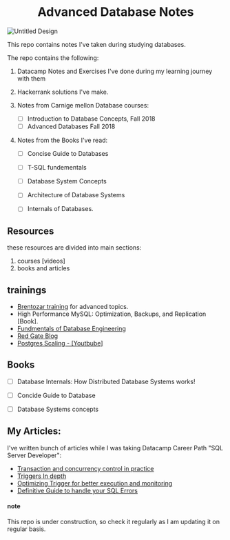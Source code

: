 <h1 align="center">Advanced Database Notes</h1>

![Untitled Design](https://user-images.githubusercontent.com/42917814/209810128-4d37e43b-a33d-4394-928c-38879c2f3b22.png)

This repo contains notes I've taken during studying databases.

The repo contains the following:

1. Datacamp Notes and Exercises I've done during my learning journey with them

2. Hackerrank solutions I've make.

3. Notes from Carnige mellon Database courses:
    - [ ] Introduction to Database Concepts, Fall 2018
    - [ ] Advanced Databases Fall 2018
4. Notes from the Books I've read:
    - [ ] Concise Guide to Databases
    - [ ] T-SQL fundementals
    - [ ] Database System Concepts
    - [ ] Architecture of Database Systems
    - [ ] Internals of Databases.


## Resources
these resources are divided into main sections:
1. courses [videos]
2. books and articles

trainings
-------
- [Brentozar training](https://training.brentozar.com/courses) for advanced topics.
- High Performance MySQL: Optimization, Backups, and Replication [Book].
- [Fundmentals of Database Engineering](https://www.udemy.com/course/database-engines-crash-course/)
- <a href="https://www.red-gate.com/blog/database-development">Red Gate Blog</a>
- <a href="https://www.youtube.com/c/ScalingPostgres/videos">Postgres Scaling - [Youtbube] </a>

Books
-------
- [ ] Database Internals: How Distributed Database Systems works!
- [ ] Concide Guide to Database
- [ ] Database Systems concepts


## My Articles:
I've written bunch of articles while I was taking Datacamp Career Path "SQL Server Developer":
- <a href="https://meska54.hashnode.dev/transactions-concurrency-control-theory-and-practice">Transaction and concurrency control in practice</a>
- <a href="https://meska54.hashnode.dev/triggers-in-depth-part-2">Triggers In depth</a>
- <a href="https://meska54.hashnode.dev/how-to-properly-optimize-triggers-in-t-sql-part-3">Optimizing Trigger for better execution and monitoring</a>
- <a href="https://meska54.hashnode.dev/how-to-handle-t-sql-errors-efficiently">Definitive Guide to handle your SQL Errors </a>

#### note
This repo is under construction, so check it regularly as I am updating it on regular basis.
